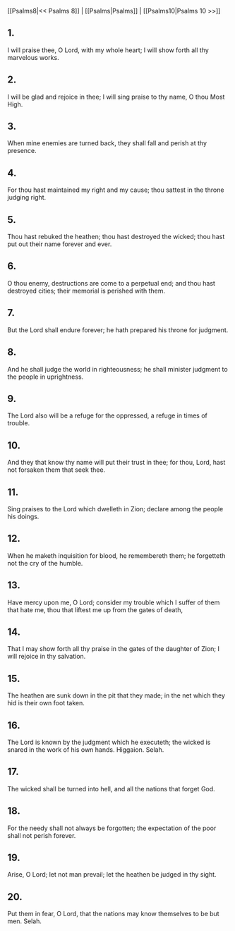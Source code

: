 [[Psalms8|<< Psalms 8]] | [[Psalms|Psalms]] | [[Psalms10|Psalms 10 >>]]
## 1.
I will praise thee, O Lord, with my whole heart; I will show forth all thy marvelous works.
## 2.
I will be glad and rejoice in thee; I will sing praise to thy name, O thou Most High.
## 3.
When mine enemies are turned back, they shall fall and perish at thy presence.
## 4.
For thou hast maintained my right and my cause; thou sattest in the throne judging right.
## 5.
Thou hast rebuked the heathen; thou hast destroyed the wicked; thou hast put out their name forever and ever.
## 6.
O thou enemy, destructions are come to a perpetual end; and thou hast destroyed cities; their memorial is perished with them.
## 7.
But the Lord shall endure forever; he hath prepared his throne for judgment.
## 8.
And he shall judge the world in righteousness; he shall minister judgment to the people in uprightness.
## 9.
The Lord also will be a refuge for the oppressed, a refuge in times of trouble.
## 10.
And they that know thy name will put their trust in thee; for thou, Lord, hast not forsaken them that seek thee.
## 11.
Sing praises to the Lord which dwelleth in Zion; declare among the people his doings.
## 12.
When he maketh inquisition for blood, he remembereth them; he forgetteth not the cry of the humble.
## 13.
Have mercy upon me, O Lord; consider my trouble which I suffer of them that hate me, thou that liftest me up from the gates of death,
## 14.
That I may show forth all thy praise in the gates of the daughter of Zion; I will rejoice in thy salvation.
## 15.
The heathen are sunk down in the pit that they made; in the net which they hid is their own foot taken.
## 16.
The Lord is known by the judgment which he executeth; the wicked is snared in the work of his own hands. Higgaion. Selah.
## 17.
The wicked shall be turned into hell, and all the nations that forget God.
## 18.
For the needy shall not always be forgotten; the expectation of the poor shall not perish forever.
## 19.
Arise, O Lord; let not man prevail; let the heathen be judged in thy sight.
## 20.
Put them in fear, O Lord, that the nations may know themselves to be but men. Selah.


